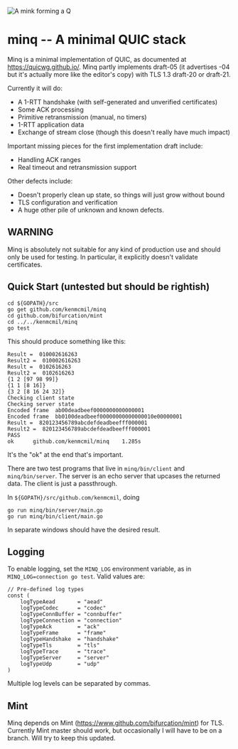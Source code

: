 ![A mink forming a Q](/minq.png)

minq -- A minimal QUIC stack
============================
Minq is a minimal implementation of QUIC, as documented at
https://quicwg.github.io/. Minq partly implements draft-05
(it advertises -04 but it's actually more like the editor's copy)
with TLS 1.3 draft-20 or draft-21.

Currently it will do:

- A 1-RTT handshake (with self-generated and unverified certificates)
- Some ACK processing
- Primitive retransmission (manual, no timers)
- 1-RTT application data
- Exchange of stream close (though this doesn't really have much impact)

Important missing pieces for the first implementation draft include:

- Handling ACK ranges
- Real timeout and retransmission support

Other defects include:

- Doesn't properly clean up state, so things will just grow without bound
- TLS configuration and verification
- A huge other pile of unknown and known defects.


## WARNING

Minq is absolutely not suitable for any kind of production use and should
only be used for testing. In particular, it explicitly doesn't validate
certificates.



## Quick Start (untested but should be rightish)


    cd ${GOPATH}/src
    go get github.com/kenmcmil/minq
    cd github.com/bifurcation/mint
    cd ../../kenmcmil/minq
    go test

This should produce something like this:

    Result =  010002616263
    Result2 =  010002616263
    Result =  0102616263
    Result2 =  0102616263
    {1 2 [97 98 99]}
    {1 1 [8 16]}
    {3 2 [8 16 24 32]}
    Checking client state
    Checking server state
    Encoded frame  ab00deadbeef0000000000000001
    Encoded frame  bb0100deadbeef00000000000000010e00000001
    Result =  820123456789abcdefdeadbeefff000001
    Result2 =  820123456789abcdefdeadbeefff000001
    PASS
    ok  	github.com/kenmcmil/minq	1.285s

It's the "ok" at the end that's important.

There are two test programs that live in ```minq/bin/client``` and
```minq/bin/server```. The server is an echo server that upcases the
returned data. The client is just a passthrough.

In ```${GOPATH}/src/github.com/kenmcmil```, doing

    go run minq/bin/server/main.go
    go run minq/bin/client/main.go

In separate windows should have the desired result.


## Logging

To enable logging, set the ```MINQ_LOG``` environment variable, as
in ```MINQ_LOG=connection go test```. Valid values are:

    // Pre-defined log types
    const (
    	logTypeAead       = "aead"
    	logTypeCodec      = "codec"
    	logTypeConnBuffer = "connbuffer"
    	logTypeConnection = "connection"
    	logTypeAck        = "ack"
    	logTypeFrame      = "frame"
    	logTypeHandshake  = "handshake"
    	logTypeTls        = "tls"
    	logTypeTrace      = "trace"
    	logTypeServer     = "server"
    	logTypeUdp        = "udp"
    )

Multiple log levels can be separated by commas.

## Mint

Minq depends on Mint (https://www.github.com/bifurcation/mint) for TLS.
Currently Mint master should work, but occasionally I will have to be on
a branch. Will try to keep this updated.

